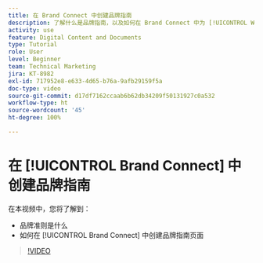 ```yaml
---
title: 在 Brand Connect 中创建品牌指南
description: 了解什么是品牌指南，以及如何在 Brand Connect 中为 [!UICONTROL Workfront DAM] 创建品牌指南页面。
activity: use
feature: Digital Content and Documents
type: Tutorial
role: User
level: Beginner
team: Technical Marketing
jira: KT-8982
exl-id: 717952e8-e633-4d65-b76a-9afb29159f5a
doc-type: video
source-git-commit: d17df7162ccaab6b62db34209f50131927c0a532
workflow-type: ht
source-wordcount: '45'
ht-degree: 100%

---
```


# 在 [!UICONTROL Brand Connect] 中创建品牌指南

在本视频中，您将了解到：

* 品牌准则是什么
* 如何在 [!UICONTROL Brand Connect] 中创建品牌指南页面

>[!VIDEO](https://video.tv.adobe.com/v/3418760/?quality=12&learn=on&enablevpops&captions=chi_hans)

